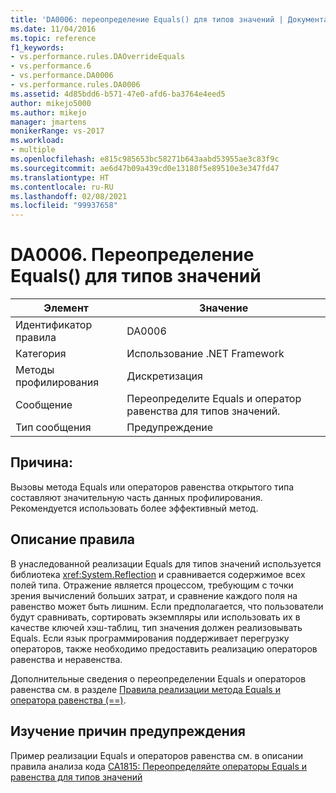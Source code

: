 ```yaml
---
title: 'DA0006: переопределение Equals() для типов значений | Документация Майкрософт'
ms.date: 11/04/2016
ms.topic: reference
f1_keywords:
- vs.performance.rules.DAOverrideEquals
- vs.performance.6
- vs.performance.DA0006
- vs.performance.rules.DA0006
ms.assetid: 4d85bdd6-b571-47e0-afd6-ba3764e4eed5
author: mikejo5000
ms.author: mikejo
manager: jmartens
monikerRange: vs-2017
ms.workload:
- multiple
ms.openlocfilehash: e815c985653bc58271b643aabd53955ae3c83f9c
ms.sourcegitcommit: ae6d47b09a439cd0e13180f5e89510e3e347fd47
ms.translationtype: HT
ms.contentlocale: ru-RU
ms.lasthandoff: 02/08/2021
ms.locfileid: "99937658"
---
```

# <a name="da0006-override-equals-for-value-types"></a>DA0006. Переопределение Equals() для типов значений

|Элемент|Значение|
|-|-|
|Идентификатор правила|DA0006|
|Категория|Использование .NET Framework|
|Методы профилирования|Дискретизация|
|Сообщение|Переопределите Equals и оператор равенства для типов значений.|
|Тип сообщения|Предупреждение|

## <a name="cause"></a>Причина:
 Вызовы метода Equals или операторов равенства открытого типа составляют значительную часть данных профилирования. Рекомендуется использовать более эффективный метод.

## <a name="rule-description"></a>Описание правила
 В унаследованной реализации Equals для типов значений используется библиотека <xref:System.Reflection> и сравнивается содержимое всех полей типа. Отражение является процессом, требующим с точки зрения вычислений больших затрат, и сравнение каждого поля на равенство может быть лишним. Если предполагается, что пользователи будут сравнивать, сортировать экземпляры или использовать их в качестве ключей хэш-таблиц, тип значения должен реализовывать Equals. Если язык программирования поддерживает перегрузку операторов, также необходимо предоставить реализацию операторов равенства и неравенства.

 Дополнительные сведения о переопределении Equals и операторов равенства см. в разделе [Правила реализации метода Equals и оператора равенства (==)](/dotnet/standard/design-guidelines/equality-operators).

## <a name="how-to-investigate-a-warning"></a>Изучение причин предупреждения
 Пример реализации Equals и операторов равенства см. в описании правила анализа кода [CA1815: Переопределяйте операторы Equals и равенства для типов значений](/dotnet/fundamentals/code-analysis/quality-rules/ca1815)
